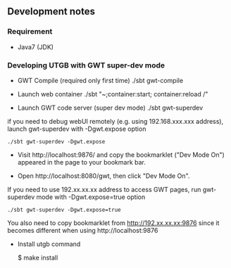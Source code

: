## Development notes

### Requirement

 * Java7 (JDK) 


### Developing UTGB with GWT super-dev mode

 - GWT Compile (required only first time)
    ./sbt gwt-compile

 - Launch web container
    ./sbt "~;container:start; container:reload /"

 - Launch GWT code server (super dev mode)
    ./sbt gwt-superdev

  if you need to debug webUI remotely (e.g. using 192.168.xxx.xxx address), launch gwt-superdev with -Dgwt.expose option

    ./sbt gwt-superdev -Dgwt.expose 

 - Visit http://localhost:9876/ and copy the bookmarklet ("Dev Mode On") appeared in the page to your bookmark bar.

 - Open http://localhost:8080/gwt, then click "Dev Mode On".


 If you need to use 192.xx.xx.xx address to access GWT pages, run gwt-superdev mode with -Dgwt.expose=true option

    ./sbt gwt-superdev -Dgwt.expose=true

 You also need to copy bookmarklet from http://192.xx.xx.xx:9876 since it becomes different when using http://localhost:9876


* Install utgb command

    $ make install

